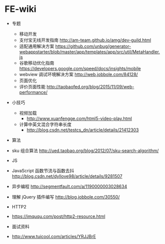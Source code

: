 # FE-wiki

* 专题
  * 移动开发
   * 支付宝无线开发指南 http://am-team.github.io/amg/dev-guild.html 
   * 适配通用解决方案 https://github.com/unbug/generator-webappstarter/blob/master/app/templates/app/src/util/MetaHandler.js
   * 谷歌移动优化指南 https://developers.google.com/speed/docs/insights/mobile
   * webview 调试环境解决方案 http://web.jobbole.com/84128/
  * 页面优化
   * 评价页面性能 http://taobaofed.org/blog/2015/11/09/web-performance/ 

* 小技巧
  * 视频加载
    * http://www.xuanfengge.com/html5-video-play.html
  * 计算中英文混合字符串长度
    * http://blog.csdn.net/testcs_dn/article/details/21412303

* 算法
 * sku 组合算法 http://ued.taobao.org/blog/2012/07/sku-search-algorithm/
 
* JS
 * JavaScript 函数节流与函数去抖 http://blog.csdn.net/dyllove98/article/details/9281507
 * 异步编程 http://segmentfault.com/a/1190000003028634
 * 理解 jQuery 插件编写 http://blog.jobbole.com/30550/
 
* HTTP2 
 * https://imququ.com/post/http2-resource.html 
 
* 面试资料
 * http://www.tuicool.com/articles/YRJJBrE
 
